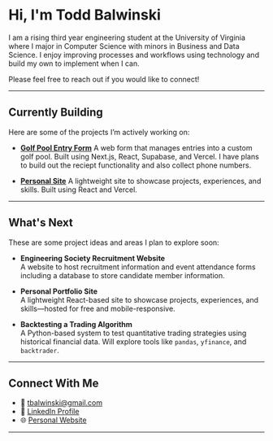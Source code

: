 # Hi, I'm Todd Balwinski

I am a rising third year engineering student at the University of Virginia where I major in Computer Science with minors in Business and Data Science. I enjoy improving processes and workflows using technology and build my own to implement when I can. 

Please feel free to reach out if you would like to connect!

---

## Currently Building

Here are some of the projects I’m actively working on:

- **[Golf Pool Entry Form](https://github.com/toddbalwinski/GolfPoolEntryForm)**
  A web form that manages entries into a custom golf pool. Built using Next.js, React, Supabase, and Vercel.
  I have plans to build out the reciept functionality and also collect phone numbers.

- **[Personal Site](https://github.com/toddbalwinski/PersonalWebsite)**
  A lightweight site to showcase projects, experiences, and skills. Built using React and Vercel.

---

## What's Next

These are some project ideas and areas I plan to explore soon:

- **Engineering Society Recruitment Website**  
  A website to host recruitment information and event attendance forms including a database to store candidate member information.

- **Personal Portfolio Site**  
  A lightweight React-based site to showcase projects, experiences, and skills—hosted for free and mobile-responsive.

- **Backtesting a Trading Algorithm**  
  A Python-based system to test quantitative trading strategies using historical financial data. Will explore tools like `pandas`, `yfinance`, and `backtrader`.

---

## Connect With Me

- 📧 tbalwinski@gmail.com
- 💼 [LinkedIn Profile](linkedin.com/in/todd-balwinski)
- 🌐 [Personal Website](toddbalwinski.vercel.app)

---
